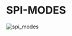 # SPI-MODES 

![spi_modes](https://user-images.githubusercontent.com/99839084/191108562-7d287856-f4d3-43a2-be6e-e962b8252ccd.png)

